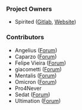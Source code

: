 ### Project Owners

* Spirited ([Gitlab](https://gitlab.com/spirited), [Website](http://spirited.io))

### Contributors
* Angelius ([Forum](http:_www.elitepvpers.com/forum/members/2727696--angelius-.html))
* Caparzo ([Forum](https://www.elitepvpers.com/forum/members/3803100-u2_caparzo.html))
* Felipe Vieira ([Forum](https://www.elitepvpers.com/forum/members/1509040-pintinho12.html/))
* giacometti ([Forum](https://www.elitepvpers.com/forum/members/356317-giacometti.html))
* Mentalis ([Forum](https://www.elitepvpers.com/forum/members/657409--ocularis.html))
* Omicron ([Forum](https://cooldown.io/profile/3-omicron/))
* Pro4Never
* Sedat ([Forum](https://www.elitepvpers.com/forum/members/502647-turk55.html))
* Ultimation ([Forum](https://www.elitepvpers.com/forum/members/290264-ultimation.html))
